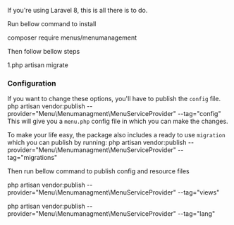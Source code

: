 If you're using Laravel 8, this is all there is to do.

Run bellow command to install

composer require menus/menumanagement

Then follow bellow steps

1.php artisan migrate

### Configuration

If you want to change these options, you'll have to publish the `config` file.
    php artisan vendor:publish --provider="Menu\Menumanagment\MenuServiceProvider" --tag="config"
This will give you a `menu.php` config file in which you can make the changes.

To make your life easy, the package also includes a ready to use `migration` which you can publish by running:
    php artisan vendor:publish --provider="Menu\Menumanagment\MenuServiceProvider" --tag="migrations"
    
Then run bellow command to publish config and resource files

php artisan vendor:publish --provider="Menu\Menumanagment\MenuServiceProvider" --tag="views"

php artisan vendor:publish --provider="Menu\Menumanagment\MenuServiceProvider" --tag="lang"

